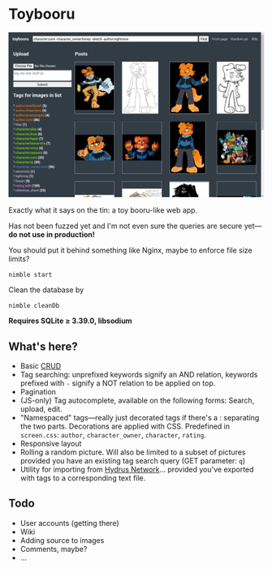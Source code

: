 # Toybooru

![](preview.png)

Exactly what it says on the tin: a toy booru-like web app.

Has not been fuzzed yet and I'm not even sure the queries are secure yet—**do not use in production!**

You should put it behind something like Nginx, maybe to enforce file size limits?

```
nimble start
```

Clean the database by
```
nimble cleanDb
```

**Requires SQLite ≥ 3.39.0, libsodium**

## What's here?

- Basic [CRUD](https://en.wikipedia.org/wiki/Create,_read,_update_and_delete)
- Tag searching: unprefixed keywords signify an AND relation, keywords prefixed with `-` signify a NOT relation to be applied on top.
- Pagination
- (JS-only) Tag autocomplete, available on the following forms: Search, upload, edit.
- "Namespaced" tags—really just decorated tags if there's a : separating the two parts. Decorations are applied with CSS. Predefined in `screen.css`: `author`, `character_owner`, `character`, `rating`.
- Responsive layout
- Rolling a random picture. Will also be limited to a subset of pictures provided you have an existing tag search query (GET parameter: `q`)
- Utility for importing from [Hydrus Network](https://hydrusnetwork.github.io/hydrus/)… provided you've exported with tags to a corresponding text file.

## Todo

- User accounts (getting there)
- Wiki
- Adding source to images
- Comments, maybe?
- …
